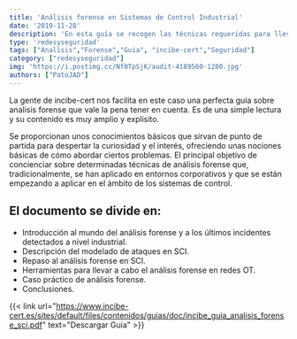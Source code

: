 ```yaml
---
title: 'Análisis forense en Sistemas de Control Industrial'
date: '2019-11-28'
description: 'En esta guía se recogen las técnicas requeridas para llevar a cabo un análisis forense en los entornos industriales, planteando las diferentes fases del análisis, siempre teniendo en cuenta sus características especiales.'
type: 'redesyseguridad'
tags: ["Analisis","Forense","Guia", "incibe-cert","Seguridad"]
category: ["redesyseguridad"]
img: 'https://i.postimg.cc/Nf0TpSjK/audit-4189560-1280.jpg'
authors: ["PatoJAD"]
---
```


La gente de incibe-cert nos facilita en este caso una perfecta guia sobre analisis forense que vale la pena tener en cuenta. Es de una simple lectura y su contenido es muy amplio y explisito.



Se proporcionan unos conocimientos básicos que sirvan de punto de partida para despertar la curiosidad y el interés, ofreciendo unas nociones básicas de cómo abordar ciertos problemas. El principal objetivo de concienciar sobre determinadas técnicas de análisis forense que, tradicionalmente, se han aplicado en entornos corporativos y que se están empezando a aplicar en el ámbito de los sistemas de control.


 


## El documento se divide en:



* Introducción al mundo del análisis forense y a los últimos incidentes detectados a nivel industrial.
* Descripción del modelado de ataques en SCI.
* Repaso al análisis forense en SCI.
* Herramientas para llevar a cabo el análisis forense en redes OT.
* Caso práctico de análisis forense.
* Conclusiones.



{{< link url="https://www.incibe-cert.es/sites/default/files/contenidos/guias/doc/incibe_guia_analisis_forense_sci.pdf" text="Descargar Guia" >}}
